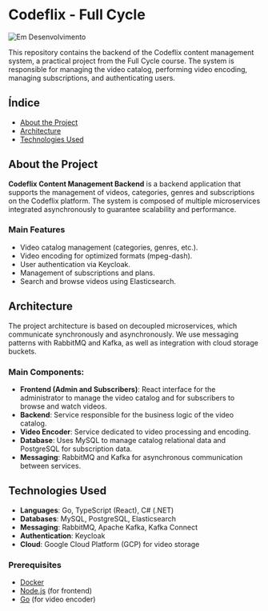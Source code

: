 # Codeflix - Full Cycle

![Em Desenvolvimento](https://img.shields.io/badge/-EM%20DESENVOLVIMENTO-brightgreen)

This repository contains the backend of the Codeflix content management system, a practical project from the Full Cycle course. The system is responsible for managing the video catalog, performing video encoding, managing subscriptions, and authenticating users.

## Índice
- [About the Project](#about-the-project)
- [Architecture](#architecture)
- [Technologies Used](#technologies-used)

## About the Project
**Codeflix Content Management Backend** is a backend application that supports the management of videos, categories, genres and subscriptions on the Codeflix platform. The system is composed of multiple microservices integrated asynchronously to guarantee scalability and performance.

### Main Features
- Video catalog management (categories, genres, etc.).
- Video encoding for optimized formats (mpeg-dash).
- User authentication via Keycloak.
- Management of subscriptions and plans.
- Search and browse videos using Elasticsearch.

## Architecture
The project architecture is based on decoupled microservices, which communicate synchronously and asynchronously. We use messaging patterns with RabbitMQ and Kafka, as well as integration with cloud storage buckets.

### Main Components:
- **Frontend (Admin and Subscribers)**: React interface for the administrator to manage the video catalog and for subscribers to browse and watch videos.
- **Backend**: Service responsible for the business logic of the video catalog.
- **Video Encoder**: Service dedicated to video processing and encoding.
- **Database**: Uses MySQL to manage catalog relational data and PostgreSQL for subscription data.
- **Messaging**: RabbitMQ and Kafka for asynchronous communication between services.

## Technologies Used
- **Languages**: Go, TypeScript (React), C# (.NET)
- **Databases**: MySQL, PostgreSQL, Elasticsearch
- **Messaging**: RabbitMQ, Apache Kafka, Kafka Connect
- **Authentication**: Keycloak
- **Cloud**: Google Cloud Platform (GCP) for video storage

### Prerequisites
- [Docker](https://www.docker.com/)
- [Node.js](https://nodejs.org/) (for frontend)
- [Go](https://golang.org/) (for video encoder)
